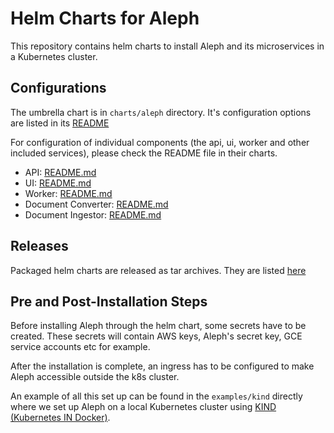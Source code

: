 # Helm Charts for Aleph

This repository contains helm charts to install Aleph and its microservices in a Kubernetes cluster.

## Configurations

The umbrella chart is in `charts/aleph` directory. It's configuration options are listed in its [README](charts/aleph/README.md)

For configuration of individual components (the api, ui, worker and other included services), please check the README file in their charts.

- API: [README.md](charts/aleph/charts/api/README.md)
- UI: [README.md](charts/aleph/charts/ui/README.md)
- Worker: [README.md](charts/aleph/charts/worker/README.md)
- Document Converter: [README.md](charts/aleph/charts/convert-document/README.md)
- Document Ingestor: [README.md](charts/aleph/charts/ingest-file/README.md)

## Releases

Packaged helm charts are released as tar archives. They are listed [here](https://github.com/alephdata/aleph-helm-charts/releases)

## Pre and Post-Installation Steps

Before installing Aleph through the helm chart, some secrets have to be created. These secrets will contain AWS keys, Aleph's secret key, GCE service accounts etc for example.

After the installation is complete, an ingress has to be configured to make Aleph accessible outside the k8s cluster.

An example of all this set up can be found in the `examples/kind` directly where we set up Aleph on a local Kubernetes cluster using [KIND (Kubernetes IN Docker)](https://kind.sigs.k8s.io/).